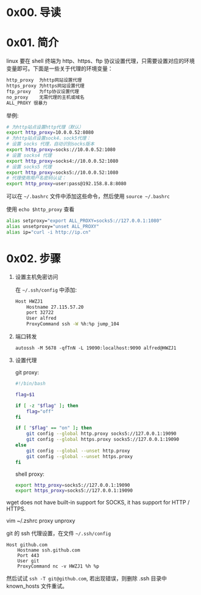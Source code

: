 # 0x00. 导读

# 0x01. 简介

linux 要在 shell 终端为 http、https、ftp 协议设置代理，只需要设置对应的环境变量即可。下面是一些关于代理的环境变量：

```bash
http_proxy	为http网站设置代理
https_proxy	为https网站设置代理
ftp_proxy	为ftp协议设置代理
no_proxy	无需代理的主机或域名
ALL_PROXY 很暴力
```

举例:
```bash
# 为http站点设置http代理（默认）
export http_proxy=10.0.0.52:8080
# 为http站点设置sock4、sock5代理：
# 设置 socks 代理，自动识别socks版本
export http_proxy=socks://10.0.0.52:1080
# 设置 socks4 代理
export http_proxy=socks4://10.0.0.52:1080
# 设置 socks5 代理
export http_proxy=socks5://10.0.0.52:1080
# 代理使用用户名密码认证：
export http_proxy=user:pass@192.158.8.8:8080
```

可以在 `~/.bashrc` 文件中添加这些命令，然后使用 `source ~/.bashrc`

使用 `echo $http_proxy` 查看

```bash
alias setproxy="export ALL_PROXY=socks5://127.0.0.1:1080"
alias unsetproxy="unset ALL_PROXY"
alias ip="curl -i http://ip.cn"
```

# 0x02. 步骤

1. 设置主机免密访问

    在 `~/.ssh/config` 中添加: 
    ```bash
    Host HWZJ1
        Hostname 27.115.57.20
        port 32722
        User alfred
        ProxyCommand ssh -W %h:%p jump_104
    ```

2. 端口转发

    `autossh -M 5678 -qfTnN -L 19090:localhost:9090 alfred@HWZJ1`

3. 设置代理

    git proxy:
    ```bash
    #!/bin/bash

    flag=$1

    if [ -z "$flag" ]; then
        flag="off"
    fi

    if [ "$flag" == "on" ]; then
        git config --global http.proxy socks5://127.0.0.1:19090
        git config --global https.proxy socks5://127.0.0.1:19090
    else
        git config --global --unset http.proxy
        git config --global --unset https.proxy
    fi
    ```

    shell proxy:
    ```bash
    export http_proxy=socks5://127.0.0.1:19090
    export https_proxy=socks5://127.0.0.1:19090
    ```

wget does not have built-in support for SOCKS, it has support for HTTP / HTTPS.

vim ~/.zshrc
proxy
unproxy


git 的 ssh 代理设置，在文件 `~/.ssh/config`
```
Host github.com
    Hostname ssh.github.com
    Port 443
    User git
    ProxyCommand nc -v HWZJ1 %h %p
```
然后试试 `ssh -T git@github.com`, 若出现错误，则删除 .ssh 目录中 known_hosts 文件重试。